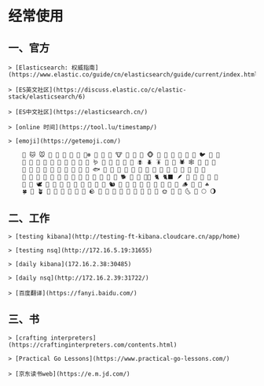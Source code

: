 # 经常使用


## 一、官方

	> [Elasticsearch: 权威指南](https://www.elastic.co/guide/cn/elasticsearch/guide/current/index.html)
	
	> [ES英文社区](https://discuss.elastic.co/c/elastic-stack/elasticsearch/6)
	
	> [ES中文社区](https://elasticsearch.cn/)
	
	> [online 时间](https://tool.lu/timestamp/)
	
	> [emoji](https://getemoji.com/)

	
```bash
	🐶 🐱 🐭 🐹 🐰 🦊 🐻 🐼 🐻‍❄️ 🐨 🐯 🦁 🐮 🐷 🐽 🐸 🐵 🙈 🙉 🙊 🐒 🐔 🐧 🐦 🐤 🐣 
	🐥 🦆 🦅 🦉 🦇 🐺 🐗 🐴 🦄 🐝 🪱 🐛 🦋 🐌 🐞 🐜 🪰 🪲 🪳 🦟 🦗 🕷 🕸 🦂 🐢 🐍 
	🦎 🦖 🦕 🐙 🦑 🦐 🦞 🦀 🐡 🐠 🐟 🐬 🐳 🐋 🦈 🐊 🐅 🐆 🦓 🦍 🦧 🦣 🐘 🦛 🦏 🐪 
	🐫 🦒 🦘 🦬 🐃 🐂 🐄 🐎 🐖 🐏 🐑 🦙 🐐 🦌 🐕 🐩 🦮 🐕‍🦺 🐈 🐈‍⬛ 🪶 🐓 🦃 🦤 🦚 🦜 
	🦢 🦩 🕊 🐇 🦝 🦨 🦡 🦫 🦦 🦥 🐁 🐀 🐿 🦔 🐾 🐉 🐲 🌵 🎄 🌲 🌳 🌴 🪵 🌱 🌿 ☘️ 
	🍀 🎍 🪴 🎋 🍃 🍂 🍁 🍄 🐚 🪨 🌾 💐 🌷 🌹 🥀 🌺 🌸 🌼 🌻 🌞 🌝 🌛 🌜 🌚 🌕 🌖 
```

##  二、工作
	
	> [testing kibana](http://testing-ft-kibana.cloudcare.cn/app/home)
	
	> [testing nsq](http://172.16.5.19:31655)
	
	> [daily kibana](172.16.2.38:30485)
	
	> [daily nsq](http://172.16.2.39:31722/)
	
	> [百度翻译](https://fanyi.baidu.com/)
	
## 三、书

	> [crafting interpreters](https://craftinginterpreters.com/contents.html)
	
	> [Practical Go Lessons](https://www.practical-go-lessons.com/)
	
	> [京东读书web](https://e.m.jd.com/)
